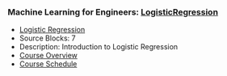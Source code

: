 ### Machine Learning for Engineers: [LogisticRegression](https://www.apmonitor.com/pds/index.php/Main/LogisticRegression)
- [Logistic Regression](https://www.apmonitor.com/pds/index.php/Main/LogisticRegression)
 - Source Blocks: 7
 - Description: Introduction to Logistic Regression
- [Course Overview](https://apmonitor.com/pds)
- [Course Schedule](https://apmonitor.com/pds/index.php/Main/CourseSchedule)
